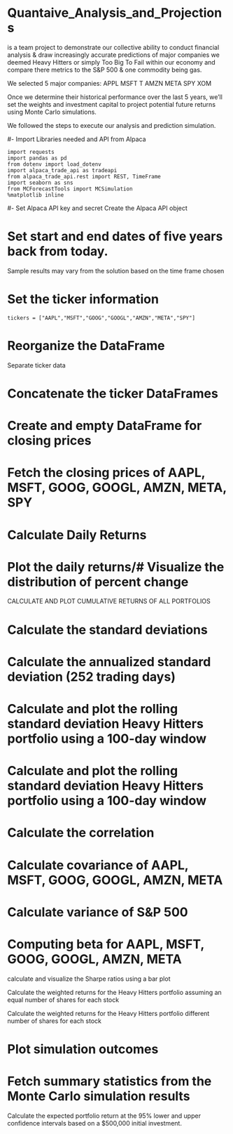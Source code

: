 # Quantaive_Analysis_and_Projections
is a team project to demonstrate our collective ability to conduct financial analysis &amp; draw increasingly accurate predictions of major companies we deemed Heavy Hitters or simply Too Big To Fail within our economy and compare there metrics to the S&P 500 & one commodity being gas.

We selected 5 major companies:
APPL
MSFT
T
AMZN
META
SPY
XOM

Once we determine their historical performance over the last 5 years, we’ll set the weights and investment capital to project potential future returns using Monte Carlo simulations.

We followed the steps to execute our analysis and prediction simulation.

 #- Import Libraries needed and API from Alpaca 
```import os
import requests
import pandas as pd
from dotenv import load_dotenv
import alpaca_trade_api as tradeapi
from alpaca_trade_api.rest import REST, TimeFrame
import seaborn as sns
from MCForecastTools import MCSimulation
%matplotlib inline
```

#- Set Alpaca API key and secret
    Create the Alpaca API object

# Set start and end dates of five years back from today.
  Sample results may vary from the solution based on the time frame chosen

# Set the ticker information
```tickers = ["AAPL","MSFT","GOOG","GOOGL","AMZN","META","SPY"]```

# Reorganize the DataFrame
  Separate ticker data

# Concatenate the ticker DataFrames

# Create and empty DataFrame for closing prices
# Fetch the closing prices of AAPL, MSFT, GOOG, GOOGL, AMZN, META, SPY

# Calculate Daily Returns
# Plot the daily returns/# Visualize the distribution of percent change 
CALCULATE AND PLOT CUMULATIVE RETURNS OF ALL PORTFOLIOS

# Calculate the standard deviations

# Calculate the annualized standard deviation (252 trading days)
# Calculate and plot the rolling standard deviation Heavy Hitters portfolio using a 100-day window


# Calculate and plot the rolling standard deviation Heavy Hitters portfolio using a 100-day window

# Calculate the correlation

# Calculate covariance of AAPL, MSFT, GOOG, GOOGL, AMZN, META
# Calculate variance of S&P 500


# Computing beta for AAPL, MSFT, GOOG, GOOGL, AMZN, META

calculate and visualize the Sharpe ratios using a bar plot

Calculate the weighted returns for the Heavy Hitters portfolio assuming an equal number of shares for each stock

Calculate the weighted returns for the Heavy Hitters portfolio different number of shares for each stock

# Plot simulation outcomes
# Fetch summary statistics from the Monte Carlo simulation results

Calculate the expected portfolio return at the 95% lower and upper confidence intervals based on a $500,000 initial investment.












